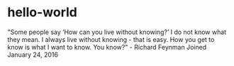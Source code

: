 # hello-world
"Some people say ‘How can you live without knowing?’ I do not know what they mean. I always live without knowing - that is easy. How you get to know is what I want to know. You know?" - Richard Feynman
Joined January 24, 2016
